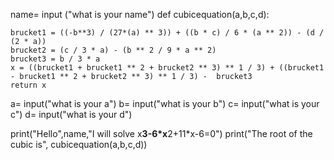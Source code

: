 name= input ("what is your name")
def cubicequation(a,b,c,d):

    brucket1 = ((-b**3) / (27*(a) ** 3)) + ((b * c) / 6 * (a ** 2)) - (d / (2 * a))
    brucket2 = (c / 3 * a) - (b ** 2 / 9 * a ** 2)
    brucket3 = b / 3 * a
    x = ((brucket1 + brucket1 ** 2 + brucket2 ** 3) ** 1 / 3) + ((brucket1 - brucket1 ** 2 + brucket2 ** 3) ** 1 / 3) -  brucket3
    return x
a= input("what is your a")
b= input("what is your b")
c= input("what is your c")
d= input("what is your d")

print("Hello",name,"I will solve x**3-6*x**2+11*x-6=0")
print("The root of the cubic is", cubicequation(a,b,c,d))
